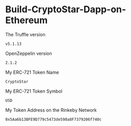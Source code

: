 # Build-CryptoStar-Dapp-on-Ethereum

The Truffle version 
```
v5.1.13 
```
OpenZeppelin version 
```
2.1.2
```
My ERC-721 Token Name 
```
CryptoStar
```
My ERC-721 Token Symbol 
```
USD
```
My Token Address on the Rinkeby Network 
```
0x5Aa6b13BFE9D779c5473de598a8F7379206f740c
```
